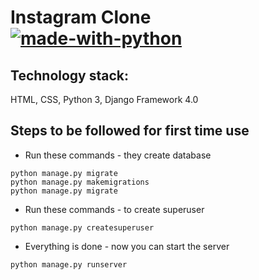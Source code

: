 # Instagram Clone [![made-with-python](https://img.shields.io/badge/Made%20with-Python-1f425f.svg)](https://www.python.org/)

## Technology stack:
HTML, CSS, Python 3, Django Framework 4.0
## Steps to be followed for first time use
- Run these commands - they create database
```
python manage.py migrate
python manage.py makemigrations
python manage.py migrate
```
- Run these commands - to create superuser
```
python manage.py createsuperuser
```
- Everything is done - now you can start the server
```
python manage.py runserver
```
